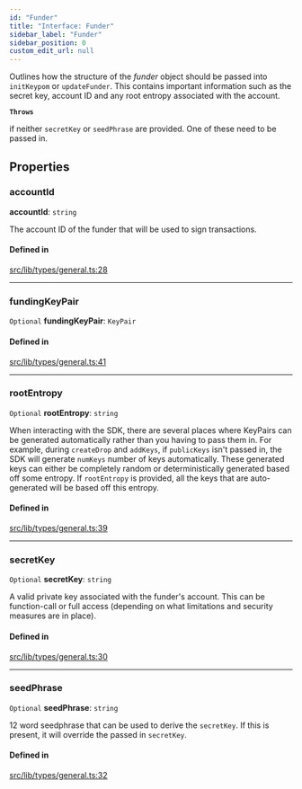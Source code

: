 ```yaml
---
id: "Funder"
title: "Interface: Funder"
sidebar_label: "Funder"
sidebar_position: 0
custom_edit_url: null
---
```


Outlines how the structure of the *funder* object should be passed into `initKeypom` or `updateFunder`. This contains important information such as the
secret key, account ID and any root entropy associated with the account.

**`Throws`**

if neither `secretKey` or `seedPhrase` are provided. One of these need to be passed in.

## Properties

### accountId

 **accountId**: `string`

The account ID of the funder that will be used to sign transactions.

#### Defined in

[src/lib/types/general.ts:28](https://github.com/keypom/keypom-js/blob/6117f24/src/lib/types/general.ts#L28)

___

### fundingKeyPair

 `Optional` **fundingKeyPair**: `KeyPair`

#### Defined in

[src/lib/types/general.ts:41](https://github.com/keypom/keypom-js/blob/6117f24/src/lib/types/general.ts#L41)

___

### rootEntropy

 `Optional` **rootEntropy**: `string`

When interacting with the SDK, there are several places where KeyPairs can be generated automatically rather than you having to pass them in.
For example, during `createDrop` and `addKeys`, if `publicKeys` isn't passed in, the SDK will generate `numKeys` number of keys automatically.
These generated keys can either be completely random or deterministically generated based off some entropy. If `rootEntropy` is provided, all the
keys that are auto-generated will be based off this entropy.

#### Defined in

[src/lib/types/general.ts:39](https://github.com/keypom/keypom-js/blob/6117f24/src/lib/types/general.ts#L39)

___

### secretKey

 `Optional` **secretKey**: `string`

A valid private key associated with the funder's account. This can be function-call or full access (depending on what limitations and security measures are in place).

#### Defined in

[src/lib/types/general.ts:30](https://github.com/keypom/keypom-js/blob/6117f24/src/lib/types/general.ts#L30)

___

### seedPhrase

 `Optional` **seedPhrase**: `string`

12 word seedphrase that can be used to derive the `secretKey`. If this is present, it will override the passed in `secretKey`.

#### Defined in

[src/lib/types/general.ts:32](https://github.com/keypom/keypom-js/blob/6117f24/src/lib/types/general.ts#L32)
